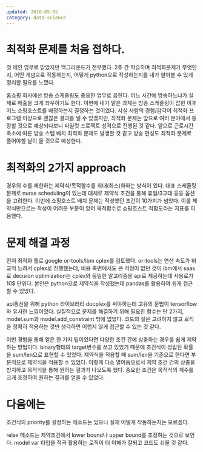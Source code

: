 ```yaml
---
updated: 2018-05-05
category: data-science
---
```


# 최적화 문제를 처음 접하다.
첫 메인 업무로 받았지만 백그라운드가 전무했다. 2주 간 학습하며 최적화문제가 무엇인지, 어떤 개념으로 작동하는지, 어떻게 python으로 작성하는지를 내가 알아볼 수 있게 정리할 필요를 느꼈다.  

홈쇼핑 회사에선 방송 스케줄링도 중요한 업무로 꼽힌다. 어느 시간에 방송하느냐가 실제로 매출을 크게 좌우하기도 한다. 이번에 내가 맡은 과제는 방송 스케줄링이 잡힌 이후 어느 쇼핑호스트를 배정하는지 결정하는 것이었다. 사실 사람의 경험/감각이 최적화 프로그램 이상으로 괜찮은 결과를 낼 수 있겠지만, 최적화 문제는 앞으로 여러 분야에서 등장할 것으로 예상되다보니 파일럿 프로젝트 성격으로 진행된 것 같다. 앞으로 근로시간 축소에 따른 방송 스텝 배치 최적화 문제도 발생할 것 같고 방송 편성도 최적화 문제로 풀어야할 날이 올 것으로 예상한다.

# 최적화의 2가지 approach
경우의 수를 제한하는 제약식/목적함수를 최대(최소)화하는 방식이 있다. 대표 스케줄링 문제로 nurse scheduling이 있는데 대체로 제약식 조건을 통해 휴일/3교대 등등 옵션을 고려한다. 이번에 쇼핑호스트 배치 문제는 작성했던 조건이 10가지가 넘었다. 이를 제약식만으로는 작성이 어려운 부분이 있어 목적함수로 쇼핑호스트 적합도라는 지표를 이용했다.

# 문제 해결 과정
먼저 최적화 툴로 google or-tools/ibm cplex를 검토했다. or-tools는 연산 속도가 비교적 느려서 cplex로 진행했는데, 비용 측면에서도 큰 걱정이 없던 것이 ibm에서 saas로 decision optimization는 cplex와 동일한 알고리즘을 api로 제공하는데 사용료가 10$ 단위다. 본인은 python으로 제약식을 작성했는데 pandas를 활용하여 쉽게 접근할 수 있었다.  

api통신을 위해 python 라이브러리 docplex를 써야하는데 고유의 문법이 tensorflow와 유사한 느낌이었다. 실질적으로 문제를 해결하기 위해 필요한 함수는 단 2가지, model.sum과 model.add_constraint 밖에 없었다. 코드의 질은 고려하지 않고 로직을 정확히 적용하는 것만 생각하면 어렵지 않게 접근할 수 있는 것 같다.  

 이번 경험을 통해 얻은 한 가지 팁이있다면 다양한 조건 간에 상충하는 경우를 쉽게 제약하는 방법이다. binary형태의 target변수를 쓰고 있었기 때문에 조건식이 성립된 확률을 sum/len으로 표현할 수 있었다. 제약식을 적용할 때 sum/len을 기준으로 한다면 부분적으로 제약식을 적용할 수 있었다. 이렇게 다소 열어둠으로서 제약 조건 간의 상충을 방지하고 목적식을 통해 원하는 결과가 나오도록 했다. 중요한 조건은 목적식의 계수를 크게 조정하여 원하는 결과를 얻을 수 있었다.

# 다음에는
조건식의 priority를 설정하는 메소드는 있으나 실제 어떻게 작동하는지는 모르겠다.  

relax 메소드는 제약조건에서 lower bound나 upper bound를 조정하는 것으로 보인다. model var 타입을 적극 활용하는 로직이 더 이해가 잘되고 코드도 쉬울 것 같다.
